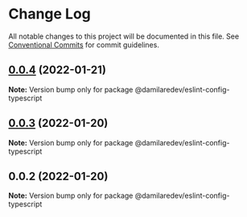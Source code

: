 # Change Log

All notable changes to this project will be documented in this file.
See [Conventional Commits](https://conventionalcommits.org) for commit guidelines.

## [0.0.4](https://github.com/dammy001/eslint-config/compare/v0.0.3...v0.0.4) (2022-01-21)

**Note:** Version bump only for package @damilaredev/eslint-config-typescript





## [0.0.3](https://github.com/dammy001/eslint-config/compare/v0.0.2...v0.0.3) (2022-01-20)

**Note:** Version bump only for package @damilaredev/eslint-config-typescript





## 0.0.2 (2022-01-20)

**Note:** Version bump only for package @damilaredev/eslint-config-typescript
